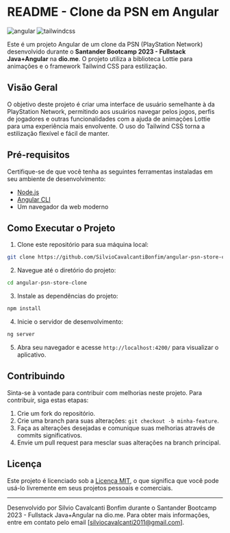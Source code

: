 # README - Clone da PSN em Angular

![angular](https://img.shields.io/badge/-Angular-white?style=for-the-badge&logo=angular&color=DD0031&logoColor=white)
![tailwindcss](https://img.shields.io/badge/-tailwindcss-white?style=for-the-badge&logo=tailwindcss&color=06B6D4&logoColor=white)


Este é um projeto Angular de um clone da PSN (PlayStation Network) desenvolvido durante o **Santander Bootcamp 2023 - Fullstack Java+Angular** na **dio.me**. O projeto utiliza a biblioteca Lottie para animações e o framework Tailwind CSS para estilização.

## Visão Geral

O objetivo deste projeto é criar uma interface de usuário semelhante à da PlayStation Network, permitindo aos usuários navegar pelos jogos, perfis de jogadores e outras funcionalidades com a ajuda de animações Lottie para uma experiência mais envolvente. O uso do Tailwind CSS torna a estilização flexível e fácil de manter.

## Pré-requisitos

Certifique-se de que você tenha as seguintes ferramentas instaladas em seu ambiente de desenvolvimento:

- [Node.js](https://nodejs.org/)
- [Angular CLI](https://angular.io/cli)
- Um navegador da web moderno

## Como Executar o Projeto

1. Clone este repositório para sua máquina local:

```bash
git clone https://github.com/SilvioCavalcantiBonfim/angular-psn-store-clone.git
```


2. Navegue até o diretório do projeto:

```bash
cd angular-psn-store-clone
```

3. Instale as dependências do projeto:

```bash
npm install
```

4. Inicie o servidor de desenvolvimento:

```bash
ng server
```


5. Abra seu navegador e acesse `http://localhost:4200/` para visualizar o aplicativo.

## Contribuindo

Sinta-se à vontade para contribuir com melhorias neste projeto. Para contribuir, siga estas etapas:

1. Crie um fork do repositório.
2. Crie uma branch para suas alterações: `git checkout -b minha-feature`.
3. Faça as alterações desejadas e comunique suas melhorias através de commits significativos.
4. Envie um pull request para mesclar suas alterações na branch principal.

## Licença

Este projeto é licenciado sob a [Licença MIT](LICENSE), o que significa que você pode usá-lo livremente em seus projetos pessoais e comerciais.

---

Desenvolvido por Silvio Cavalcanti Bonfim durante o Santander Bootcamp 2023 - Fullstack Java+Angular na dio.me.
Para obter mais informações, entre em contato pelo email [silviocavalcanti2011@gmail.com].

